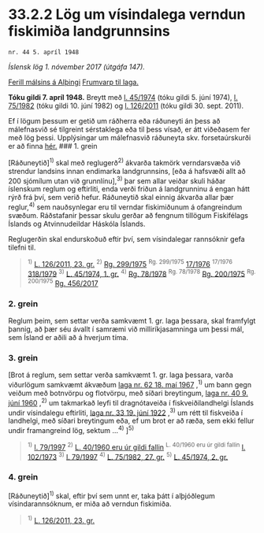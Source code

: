 # 33.2.2 Lög um vísindalega verndun fiskimiða landgrunnsins

`nr. 44 5. apríl 1948`

_Íslensk lög 1. nóvember 2017 (útgáfa 147)._

[Ferill málsins á Alþingi](https://www.althingi.is/thingstorf/thingmalalistar-eftir-thingum/ferill/?ltg=67&mnr=182)
[Frumvarp til laga.](https://www.althingi.is/altext/67/s/pdf/0470.pdf)

**Tóku gildi 7. apríl 1948.**
Breytt með
[l. 45/1974](https://althingi.is/altext/stjtnr.html#1974045) (tóku gildi 5. júní 1974),
[l. 75/1982](https://althingi.is/altext/stjtnr.html#1982075) (tóku gildi 10. júní 1982) og
[l. 126/2011](https://althingi.is/altext/stjt/2011.126.html) (tóku gildi 30. sept. 2011).

Ef í lögum þessum er getið um ráðherra eða ráðuneyti án þess að málefnasvið sé tilgreint sérstaklega eða til þess vísað, er átt viðeðasem fer með lög þessi. Upplýsingar um málefnasvið ráðuneyta skv. forsetaúrskurði er að finna [hér.](2017015.md) ### 1. grein

[Ráðuneytið]<sup>1)</sup> skal með reglugerð<sup>2)</sup> ákvarða takmörk verndarsvæða við strendur landsins innan endimarka landgrunnsins, [eða á hafsvæði allt að 200 sjómílum utan við grunnlínu],<sup>3)</sup> þar sem allar veiðar skuli háðar íslenskum reglum og eftirliti, enda verði friðun á landgrunninu á engan hátt rýrð frá því, sem verið hefur. Ráðuneytið skal einnig ákvarða allar þær reglur,<sup>4)</sup> sem nauðsynlegar eru til verndar fiskimiðunum á ofangreindum svæðum. Ráðstafanir þessar skulu gerðar að fengnum tillögum Fiskifélags Íslands og Atvinnudeildar Háskóla Íslands.

Reglugerðin skal endurskoðuð eftir því, sem vísindalegar rannsóknir gefa tilefni til.

> <sup>1)</sup> [L. 126/2011, 23. gr.](https://althingi.is/altext/stjt/2011.126.html) <sup>2)</sup> [Rg. 299/1975](https://althingi.ishttps://www.reglugerd.is/reglugerdir/allar/nr/299-1975) <sup>Rg. 299/1975</sup> [17/1976](https://althingi.ishttps://www.reglugerd.is/reglugerdir/allar/nr/017-1976) <sup>17/1976</sup> [318/1979](https://althingi.ishttps://www.reglugerd.is/reglugerdir/allar/nr/318-1979) <sup>3)</sup> [L. 45/1974, 1. gr.](https://althingi.is/altext/stjtnr.html#1974045?g1) <sup>4)</sup> [Rg. 78/1978](https://althingi.ishttps://www.reglugerd.is/reglugerdir/allar/nr/078-1978) <sup>Rg. 78/1978</sup> [Rg. 200/1975](https://althingi.ishttps://www.reglugerd.is/reglugerdir/allar/nr/200-1975) <sup>Rg. 200/1975</sup> [Rg. 456/2017](https://althingi.ishttps://www.reglugerd.is/reglugerdir/allar/nr/456-2017)

### 2. grein

Reglum þeim, sem settar verða samkvæmt 1. gr. laga þessara, skal framfylgt þannig, að þær séu ávallt í samræmi við milliríkjasamninga um þessi mál, sem Ísland er aðili að á hverjum tíma.

### 3. grein

[Brot á reglum, sem settar verða samkvæmt 1. gr. laga þessara, varða viðurlögum samkvæmt ákvæðum [laga nr. 62 18. maí 1967](/altext/stjtnr.md#1967062) ,<sup>1)</sup> um bann gegn veiðum með botnvörpu og flotvörpu, með síðari breytingum, [laga nr. 40 9. júní 1960](/altext/stjtnr.md#1960040) ,<sup>2)</sup> um takmarkað leyfi til dragnótaveiða í fiskveiðilandhelgi Íslands undir vísindalegu eftirliti, [laga nr. 33 19. júní 1922](/altext/stjtnr.md#1922033) ,<sup>3)</sup> um rétt til fiskveiða í landhelgi, með síðari breytingum eða, ef um brot er að ræða, sem ekki fellur undir framangreind lög, sektum …<sup>4)</sup> ]<sup>5)</sup> 

> <sup>1)</sup> [l. 79/1997](https://althingi.is1997079.html) <sup>2)</sup> [L. 40/1960 eru úr gildi fallin](https://althingi.is/altext/stjtnr.html#1960040) <sup>L. 40/1960 eru úr gildi fallin</sup> [l. 102/1973](https://althingi.is/altext/stjtnr.html#1973102) <sup>3)</sup> [l. 79/1997](https://althingi.is1997079.html) <sup>4)</sup> [L. 75/1982, 27. gr.](https://althingi.is/altext/stjtnr.html#1982075?g27) <sup>5)</sup> [L. 45/1974, 2. gr.](https://althingi.is/altext/stjtnr.html#1974045?g2)

### 4. grein

[Ráðuneytið]<sup>1)</sup> skal, eftir því sem unnt er, taka þátt í alþjóðlegum vísindarannsóknum, er miða að verndun fiskimiða.

> <sup>1)</sup> [L. 126/2011, 23. gr.](https://althingi.is/altext/stjt/2011.126.html)
